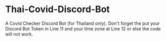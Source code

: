 # Thai-Covid-Discord-Bot
A Covid Checker Discord Bot (for Thailand only). Don't forget the put your Discord Bot Token in Line 11 and your time zone at Line 12 or else the code will not work.
